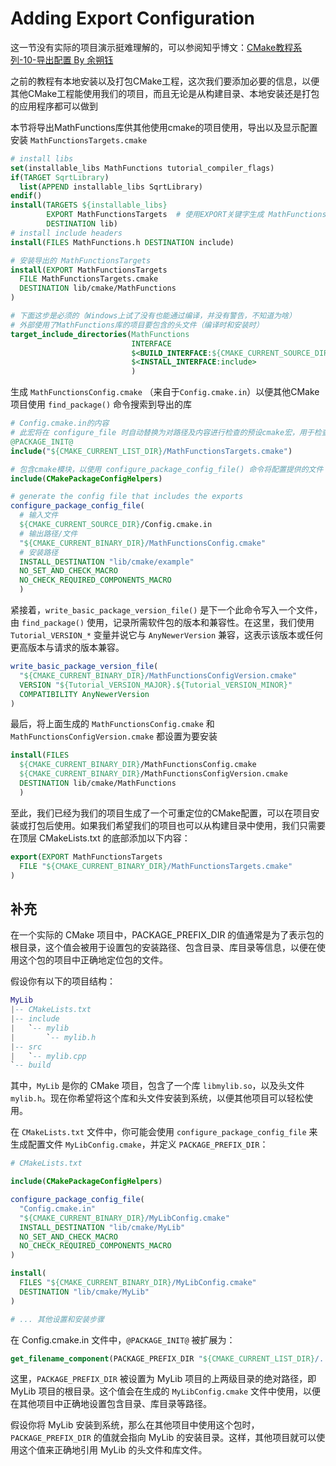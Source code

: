 # Adding Export Configuration  

这一节没有实际的项目演示挺难理解的，可以参阅知乎博文：[CMake教程系列-10-导出配置 By 余朔钰](https://zhuanlan.zhihu.com/p/488700798)  

之前的教程有本地安装以及打包CMake工程，这次我们要添加必要的信息，以便其他CMake工程能使用我们的项目，而且无论是从构建目录、本地安装还是打包的应用程序都可以做到  

本节将导出MathFunctions库供其他使用cmake的项目使用，导出以及显示配置安装 `MathFunctionsTargets.cmake`  

```cmake
# install libs
set(installable_libs MathFunctions tutorial_compiler_flags)
if(TARGET SqrtLibrary)
  list(APPEND installable_libs SqrtLibrary)
endif()
install(TARGETS ${installable_libs} 
        EXPORT MathFunctionsTargets  # 使用EXPORT关键字生成 MathFunctionsTargets.cmake
        DESTINATION lib)
# install include headers
install(FILES MathFunctions.h DESTINATION include)

# 安装导出的 MathFunctionsTargets
install(EXPORT MathFunctionsTargets
  FILE MathFunctionsTargets.cmake
  DESTINATION lib/cmake/MathFunctions
)

# 下面这步是必须的（Windows上试了没有也能通过编译，并没有警告，不知道为啥）
# 外部使用了MathFunctions库的项目要包含的头文件（编译时和安装时）
target_include_directories(MathFunctions
                           INTERFACE
                           $<BUILD_INTERFACE:${CMAKE_CURRENT_SOURCE_DIR}>
                           $<INSTALL_INTERFACE:include>
                           )
```

生成 `MathFunctionsConfig.cmake` （来自于`Config.cmake.in`）以便其他CMake项目使用 `find_package()` 命令搜索到导出的库  

```cmake
# Config.cmake.in的内容
# 此宏将在 configure_file 时自动替换为对路径及内容进行检查的预设cmake宏，用于检查各种预设路径
@PACKAGE_INIT@
include("${CMAKE_CURRENT_LIST_DIR}/MathFunctionsTargets.cmake")
```

```cmake
# 包含cmake模块，以使用 configure_package_config_file() 命令将配置提供的文件
include(CMakePackageConfigHelpers)

# generate the config file that includes the exports
configure_package_config_file(
  # 输入文件
  ${CMAKE_CURRENT_SOURCE_DIR}/Config.cmake.in
  # 输出路径/文件
  "${CMAKE_CURRENT_BINARY_DIR}/MathFunctionsConfig.cmake"
  # 安装路径
  INSTALL_DESTINATION "lib/cmake/example"
  NO_SET_AND_CHECK_MACRO
  NO_CHECK_REQUIRED_COMPONENTS_MACRO
  )
```

紧接着，`write_basic_package_version_file()` 是下一个此命令写入一个文件，由 `find_package()` 使用，记录所需软件包的版本和兼容性。在这里，我们使用 `Tutorial_VERSION_*` 变量并说它与 `AnyNewerVersion` 兼容，这表示该版本或任何更高版本与请求的版本兼容。  

```cmake
write_basic_package_version_file(
  "${CMAKE_CURRENT_BINARY_DIR}/MathFunctionsConfigVersion.cmake"
  VERSION "${Tutorial_VERSION_MAJOR}.${Tutorial_VERSION_MINOR}"
  COMPATIBILITY AnyNewerVersion
)
```

最后，将上面生成的 `MathFunctionsConfig.cmake` 和 `MathFunctionsConfigVersion.cmake` 都设置为要安装  

```cmake
install(FILES
  ${CMAKE_CURRENT_BINARY_DIR}/MathFunctionsConfig.cmake
  ${CMAKE_CURRENT_BINARY_DIR}/MathFunctionsConfigVersion.cmake
  DESTINATION lib/cmake/MathFunctions
  )
```

至此，我们已经为我们的项目生成了一个可重定位的CMake配置，可以在项目安装或打包后使用。如果我们希望我们的项目也可以从构建目录中使用，我们只需要在顶层 CMakeLists.txt 的底部添加以下内容：  

```cmake
export(EXPORT MathFunctionsTargets
  FILE "${CMAKE_CURRENT_BINARY_DIR}/MathFunctionsTargets.cmake"
)
```

## 补充  

在一个实际的 CMake 项目中，PACKAGE_PREFIX_DIR 的值通常是为了表示包的根目录，这个值会被用于设置包的安装路径、包含目录、库目录等信息，以便在使用这个包的项目中正确地定位包的文件。  

假设你有以下的项目结构：  

```lua
MyLib
|-- CMakeLists.txt
|-- include
|   `-- mylib
|       `-- mylib.h
|-- src
|   `-- mylib.cpp
`-- build
```

其中，`MyLib` 是你的 CMake 项目，包含了一个库 `libmylib.so`，以及头文件 `mylib.h`。现在你希望将这个库和头文件安装到系统，以便其他项目可以轻松使用。  

在 `CMakeLists.txt` 文件中，你可能会使用 `configure_package_config_file` 来生成配置文件 `MyLibConfig.cmake`，并定义 `PACKAGE_PREFIX_DIR`：  

```cmake
# CMakeLists.txt

include(CMakePackageConfigHelpers)

configure_package_config_file(
  "Config.cmake.in"
  "${CMAKE_CURRENT_BINARY_DIR}/MyLibConfig.cmake"
  INSTALL_DESTINATION "lib/cmake/MyLib"
  NO_SET_AND_CHECK_MACRO
  NO_CHECK_REQUIRED_COMPONENTS_MACRO
)

install(
  FILES "${CMAKE_CURRENT_BINARY_DIR}/MyLibConfig.cmake"
  DESTINATION "lib/cmake/MyLib"
)

# ... 其他设置和安装步骤
```

在 Config.cmake.in 文件中，`@PACKAGE_INIT@` 被扩展为：  

```cmake
get_filename_component(PACKAGE_PREFIX_DIR "${CMAKE_CURRENT_LIST_DIR}/../../../" ABSOLUTE)
```

这里，`PACKAGE_PREFIX_DIR` 被设置为 MyLib 项目的上两级目录的绝对路径，即 MyLib 项目的根目录。这个值会在生成的 `MyLibConfig.cmake` 文件中使用，以便在其他项目中正确地设置包含目录、库目录等路径。

假设你将 MyLib 安装到系统，那么在其他项目中使用这个包时，`PACKAGE_PREFIX_DIR` 的值就会指向 MyLib 的安装目录。这样，其他项目就可以使用这个值来正确地引用 MyLib 的头文件和库文件。
